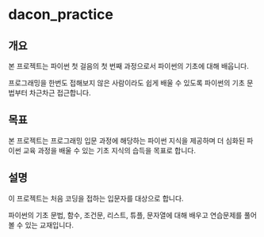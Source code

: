 # dacon_practice

## 개요

본 프로젝트는 파이썬 첫 걸음의 첫 번째 과정으로서 파이썬의 기초에 대해 배웁니다. 

프로그래밍을 한번도 접해보지 않은 사람이라도 쉽게 배울 수 있도록 파이썬의 기초 문법부터 차근차근 접근합니다.



## 목표 

본 프로젝트는 프로그래밍 입문 과정에 해당하는 파이썬 지식을 제공하며 더 심화된 파이썬 교육 과정을 배울 수 있는 기초 지식의 습득을 목표로 합니다.



## 설명

이 프로젝트는 처음 코딩을 접하는 입문자를 대상으로 합니다.

파이썬의 기초 문법, 함수, 조건문, 리스트, 튜플, 문자열에 대해 배우고 연습문제를 풀어볼 수 있는 교재입니다.

